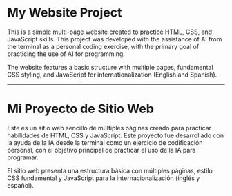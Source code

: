 # My Website Project

This is a simple multi-page website created to practice HTML, CSS, and JavaScript skills. This project was developed with the assistance of AI from the terminal as a personal coding exercise, with the primary goal of practicing the use of AI for programming.

The website features a basic structure with multiple pages, fundamental CSS styling, and JavaScript for internationalization (English and Spanish).

---

# Mi Proyecto de Sitio Web

Este es un sitio web sencillo de múltiples páginas creado para practicar habilidades de HTML, CSS y JavaScript. Este proyecto fue desarrollado con la ayuda de la IA desde la terminal como un ejercicio de codificación personal, con el objetivo principal de practicar el uso de la IA para programar.

El sitio web presenta una estructura básica con múltiples páginas, estilo CSS fundamental y JavaScript para la internacionalización (inglés y español).